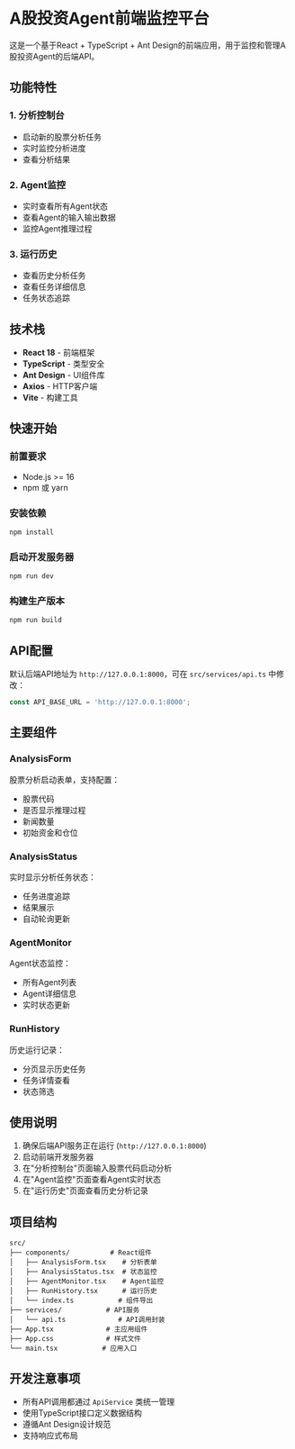 # A股投资Agent前端监控平台

这是一个基于React + TypeScript + Ant Design的前端应用，用于监控和管理A股投资Agent的后端API。

## 功能特性

### 1. 分析控制台
- 启动新的股票分析任务
- 实时监控分析进度
- 查看分析结果

### 2. Agent监控
- 实时查看所有Agent状态
- 查看Agent的输入输出数据
- 监控Agent推理过程

### 3. 运行历史
- 查看历史分析任务
- 查看任务详细信息
- 任务状态追踪

## 技术栈

- **React 18** - 前端框架
- **TypeScript** - 类型安全
- **Ant Design** - UI组件库
- **Axios** - HTTP客户端
- **Vite** - 构建工具

## 快速开始

### 前置要求
- Node.js >= 16
- npm 或 yarn

### 安装依赖
```bash
npm install
```

### 启动开发服务器
```bash
npm run dev
```

### 构建生产版本
```bash
npm run build
```

## API配置

默认后端API地址为 `http://127.0.0.1:8000`，可在 `src/services/api.ts` 中修改：

```typescript
const API_BASE_URL = 'http://127.0.0.1:8000';
```

## 主要组件

### AnalysisForm
股票分析启动表单，支持配置：
- 股票代码
- 是否显示推理过程
- 新闻数量
- 初始资金和仓位

### AnalysisStatus
实时显示分析任务状态：
- 任务进度追踪
- 结果展示
- 自动轮询更新

### AgentMonitor
Agent状态监控：
- 所有Agent列表
- Agent详细信息
- 实时状态更新

### RunHistory
历史运行记录：
- 分页显示历史任务
- 任务详情查看
- 状态筛选

## 使用说明

1. 确保后端API服务正在运行 (`http://127.0.0.1:8000`)
2. 启动前端开发服务器
3. 在"分析控制台"页面输入股票代码启动分析
4. 在"Agent监控"页面查看Agent实时状态
5. 在"运行历史"页面查看历史分析记录

## 项目结构

```
src/
├── components/          # React组件
│   ├── AnalysisForm.tsx    # 分析表单
│   ├── AnalysisStatus.tsx  # 状态监控
│   ├── AgentMonitor.tsx    # Agent监控
│   ├── RunHistory.tsx      # 运行历史
│   └── index.ts           # 组件导出
├── services/           # API服务
│   └── api.ts             # API调用封装
├── App.tsx             # 主应用组件
├── App.css             # 样式文件
└── main.tsx           # 应用入口
```

## 开发注意事项

- 所有API调用都通过 `ApiService` 类统一管理
- 使用TypeScript接口定义数据结构
- 遵循Ant Design设计规范
- 支持响应式布局
